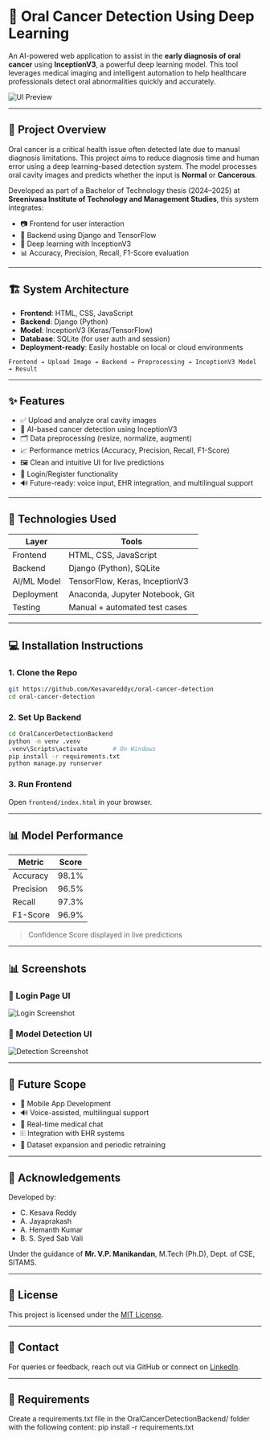 # 🦷 Oral Cancer Detection Using Deep Learning

An AI-powered web application to assist in the **early diagnosis of oral cancer** using **InceptionV3**, a powerful deep learning model. This tool leverages medical imaging and intelligent automation to help healthcare professionals detect oral abnormalities quickly and accurately.

![UI Preview](./screenshots/ui.png) <!-- Replace with your actual screenshot path -->

---

## 🚀 Project Overview

Oral cancer is a critical health issue often detected late due to manual diagnosis limitations. This project aims to reduce diagnosis time and human error using a deep learning–based detection system. The model processes oral cavity images and predicts whether the input is **Normal** or **Cancerous**.

Developed as part of a Bachelor of Technology thesis (2024–2025) at **Sreenivasa Institute of Technology and Management Studies**, this system integrates:

* 📷 Frontend for user interaction
* 🧠 Backend using Django and TensorFlow
* 🦢 Deep learning with InceptionV3
* 📊 Accuracy, Precision, Recall, F1-Score evaluation

---

## 🏗️ System Architecture

* **Frontend**: HTML, CSS, JavaScript
* **Backend**: Django (Python)
* **Model**: InceptionV3 (Keras/TensorFlow)
* **Database**: SQLite (for user auth and session)
* **Deployment-ready**: Easily hostable on local or cloud environments

```
Frontend ➔ Upload Image ➔ Backend ➔ Preprocessing ➔ InceptionV3 Model ➔ Result
```

---

## ✨ Features

* ✅ Upload and analyze oral cavity images
* 🧠 AI-based cancer detection using InceptionV3
* 🗂 Data preprocessing (resize, normalize, augment)
* 📈 Performance metrics (Accuracy, Precision, Recall, F1-Score)
* 🖼️ Clean and intuitive UI for live predictions
* 🔐 Login/Register functionality
* 🔊 Future-ready: voice input, EHR integration, and multilingual support

---

## 🧪 Technologies Used

| Layer       | Tools                           |
| ----------- | ------------------------------- |
| Frontend    | HTML, CSS, JavaScript           |
| Backend     | Django (Python), SQLite         |
| AI/ML Model | TensorFlow, Keras, InceptionV3  |
| Deployment  | Anaconda, Jupyter Notebook, Git |
| Testing     | Manual + automated test cases   |

---

## 💻 Installation Instructions

### 1. Clone the Repo

```bash
git https://github.com/Kesavareddyc/oral-cancer-detection
cd oral-cancer-detection
```

### 2. Set Up Backend

```bash
cd OralCancerDetectionBackend
python -m venv .venv
.venv\Scripts\activate       # On Windows
pip install -r requirements.txt
python manage.py runserver
```

### 3. Run Frontend

Open `frontend/index.html` in your browser.

---

## 📊 Model Performance

| Metric    | Score |
| --------- | ----- |
| Accuracy  | 98.1% |
| Precision | 96.5% |
| Recall    | 97.3% |
| F1-Score  | 96.9% |

> Confidence Score displayed in live predictions

---

## 📊 Screenshots

### 🔐 Login Page UI

![Login Screenshot](./screenshots/login.png)

### 🧠 Model Detection UI

![Detection Screenshot](./screenshots/detection.png)

---

## 📃 Future Scope

* 📱 Mobile App Development
* 🔊 Voice-assisted, multilingual support
* 💬 Real-time medical chat
* 🗉️ Integration with EHR systems
* 🔄 Dataset expansion and periodic retraining

---

## 📜 Acknowledgements

Developed by:

* C. Kesava Reddy
* A. Jayaprakash
* A. Hemanth Kumar
* B. S. Syed Sab Vali

Under the guidance of **Mr. V.P. Manikandan**, M.Tech (Ph.D), Dept. of CSE, SITAMS.

---

## 📄 License

This project is licensed under the [MIT License](LICENSE).

---

## 📨 Contact

For queries or feedback, reach out via GitHub or connect on [LinkedIn](https://www.linkedin.com/in/keshava-reddy-chintala/).

---

## 🧾 Requirements

Create a requirements.txt file in the OralCancerDetectionBackend/ folder with the following content:
pip install -r requirements.txt